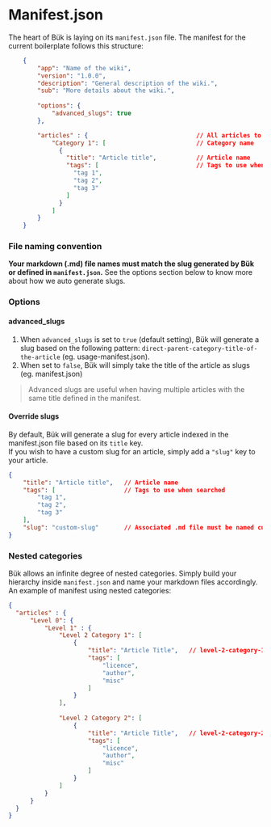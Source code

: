 # Manifest.json

The heart of Bük is laying on its `manifest.json` file. The manifest for the current boilerplate follows this structure:
```json
    {
        "app": "Name of the wiki",
        "version": "1.0.0",
        "description": "General description of the wiki.",
        "sub": "More details about the wiki.",
        
        "options": {
            "advanced_slugs": true
        },

        "articles" : {                              // All articles to be indexed
            "Category 1": [                         // Category name
              {
                "title": "Article title",           // Article name
                "tags": [                           // Tags to use when searched
                  "tag 1",
                  "tag 2",
                  "tag 3"
                ]
              }
            ]
        }
    }
```

### File naming convention
**Your markdown (.md) file names must match the slug generated by Bük or defined in `manifest.json`.**
See the options section below to know more about how we auto generate slugs.

### Options
#### advanced_slugs
1. When `advanced_slugs` is set to `true` (default setting), Bük will generate a slug based on the following pattern: `direct-parent-category-title-of-the-article` (eg. usage-manifest.json).
2. When set to `false`, Bük will simply take the title of the article as slugs (eg. manifest.json)

> Advanced slugs are useful when having multiple articles with the same title defined in the manifest.

#### Override slugs
By default, Bük will generate a slug for every article indexed in the manifest.json file based on its `title` key.  
If you wish to have a custom slug for an article, simply add a `"slug"` key to your article.
```json
{
    "title": "Article title",   // Article name
    "tags": [                   // Tags to use when searched
        "tag 1",
        "tag 2",
        "tag 3"
    ],
    "slug": "custom-slug"       // Associated .md file must be named custom-slug.md
}
```

### Nested categories
Bük allows an infinite degree of nested categories. Simply build your hierarchy inside `manifest.json` and name your markdown files accordingly. 
An example of manifest using nested categories:
```json
{
  "articles" : {
      "Level 0": {
          "Level 1" : {
              "Level 2 Category 1": [
                  {
                      "title": "Article Title",   // level-2-category-1-article-title.md
                      "tags": [
                          "licence",
                          "author",
                          "misc"
                      ]
                  }
              ],
              
              "Level 2 Category 2": [
                  {
                      "title": "Article Title",   // level-2-category-2-article-title.md
                      "tags": [
                          "licence",
                          "author",
                          "misc"
                      ]
                  }
              ]
          }
      }
  }
}
```